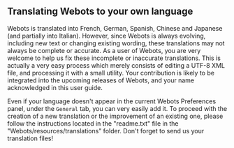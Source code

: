 ## Translating Webots to your own language

Webots is translated into French, German, Spanish, Chinese and Japanese (and
partially into Italian). However, since Webots is always evolving, including new
text or changing existing wording, these translations may not always be complete
or accurate. As a user of Webots, you are very welcome to help us fix these
incomplete or inaccurate translations. This is actually a very easy process
which merely consists of editing a UTF-8 XML file, and processing it with a
small utility. Your contribution is likely to be integrated into the upcoming
releases of Webots, and your name acknowledged in this user guide.

Even if your language doesn't appear in the current Webots Preferences panel,
under the `General` tab, you can very easily add it. To proceed with the
creation of a new translation or the improvement of an existing one, please
follow the instructions located in the "readme.txt" file in the
"Webots/resources/translations" folder. Don't forget to send us your translation
files!

